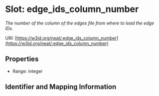 # Slot: edge_ids_column_number
_The number of the column of the edges file from where to load the edge IDs._


URI: [https://w3id.org/neat/:edge_ids_column_number](https://w3id.org/neat/:edge_ids_column_number)



<!-- no inheritance hierarchy -->


## Properties

 * Range: integer



## Identifier and Mapping Information





